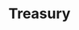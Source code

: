 ---
title: Treasury
org: Polkadot Network
description: Any activity or project that benefits Polkadot can be funded by the treasury. To get more details of what is covered by the treasury, how to apply as well as the entire approval process, check out Polkadot Wiki.
link: https://wiki.polkadot.network/docs/learn-treasury
requirements:
- Funding 
- Education
- Development
devStage: 
- Ideation
- EarlyStage
---